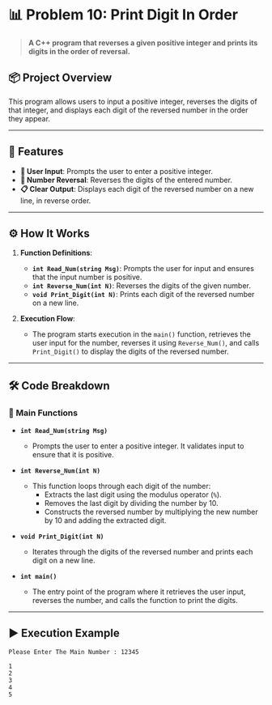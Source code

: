 # 📊 Problem 10: Print Digit In Order

> **A C++ program that reverses a given positive integer and prints its digits in the order of reversal.**

## 📦 Project Overview
This program allows users to input a positive integer, reverses the digits of that integer, and displays each digit of the reversed number in the order they appear.

---

## 🌟 Features
- **🔢 User Input**: Prompts the user to enter a positive integer.
- **🔄 Number Reversal**: Reverses the digits of the entered number.
- **📋 Clear Output**: Displays each digit of the reversed number on a new line, in reverse order.

---

## ⚙️ How It Works
1. **Function Definitions**:
   - **`int Read_Num(string Msg)`**: Prompts the user for input and ensures that the input number is positive.
   - **`int Reverse_Num(int N)`**: Reverses the digits of the given number.
   - **`void Print_Digit(int N)`**: Prints each digit of the reversed number on a new line.

2. **Execution Flow**:
   - The program starts execution in the `main()` function, retrieves the user input for the number, reverses it using `Reverse_Num()`, and calls `Print_Digit()` to display the digits of the reversed number.

---

## 🛠️ Code Breakdown
### 🔹 Main Functions
- **`int Read_Num(string Msg)`**
  - Prompts the user to enter a positive integer. It validates input to ensure that it is positive.

- **`int Reverse_Num(int N)`**
  - This function loops through each digit of the number:
    - Extracts the last digit using the modulus operator (`%`).
    - Removes the last digit by dividing the number by 10.
    - Constructs the reversed number by multiplying the new number by 10 and adding the extracted digit.

- **`void Print_Digit(int N)`**
  - Iterates through the digits of the reversed number and prints each digit on a new line.

- **`int main()`**
  - The entry point of the program where it retrieves the user input, reverses the number, and calls the function to print the digits.

---

## ▶️ Execution Example

```plaintext
Please Enter The Main Number : 12345

1
2
3
4
5
